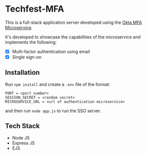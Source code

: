 # Techfest-MFA

This is a full-stack application server developed using the [Okta MFA Microservice](https://github.com/Amanp16/mfa-microservices).

It's developed to showcase the capabilities of the microservice and implements the following:
- [x] Multi-factor authentication using email
- [x] Single sign-on

## Installation

Run `npm install` and create a `.env` file of the format:
```
PORT = <port number>
SESSION_SECRET = <random secret>
MICROSERVICE_URL = <url of authentication microservice>
```

and then run `node app.js` to run the SSO server.

## Tech Stack

- Node JS
- Express JS
- EJS
